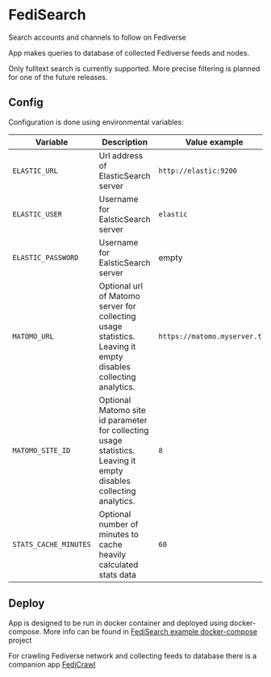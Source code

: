 # FediSearch

Search accounts and channels to follow on Fediverse

App makes queries to database of collected Fediverse feeds and nodes.

Only fulltext search is currently supported. More precise filtering is planned for one of the future releases.

## Config

Configuration is done using environmental variables:

| Variable              | Description                                                                                                        | Value example                 |
|-----------------------|--------------------------------------------------------------------------------------------------------------------|-------------------------------|
| `ELASTIC_URL`         | Url address of ElasticSearch server                                                                                | `http://elastic:9200`         |
| `ELASTIC_USER`        | Username for EalsticSearch server                                                                                  | `elastic`                     |
| `ELASTIC_PASSWORD`    | Username for EalsticSearch server                                                                                  | empty                         |
| `MATOMO_URL`          | Optional url of Matomo server for collecting usage statistics. Leaving it empty disables collecting analytics.     | `https://matomo.myserver.tld` |
| `MATOMO_SITE_ID`      | Optional Matomo site id parameter for collecting usage statistics. Leaving it empty disables collecting analytics. | `8`                           |
| `STATS_CACHE_MINUTES` | Optional number of minutes to cache heavily calculated stats data                                                  | `60`                          |

## Deploy

App is designed to be run in docker container and deployed using docker-compose. More info can be found
in [FediSearch example docker-compose](https://github.com/Stopka/fedisearch-compose) project

For crawling Fediverse network and collecting feeds to database there is a companion
app [FediCrawl](https://github.com/Stopka/fedicrawl)
